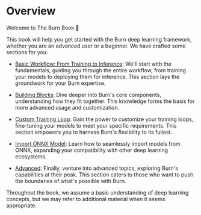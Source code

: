 # Overview

Welcome to The Burn Book 👋

This book will help you get started with the Burn deep learning framework, whether you are an
advanced user or a beginner. We have crafted some sections for you:

- [Basic Workflow: From Training to Inference](./basic-workflow): We'll start with the fundamentals,
  guiding you through the entire workflow, from training your models to deploying them for
  inference. This section lays the groundwork for your Burn expertise.

- [Building Blocks](./building-blocks): Dive deeper into Burn's core components, understanding how
  they fit together. This knowledge forms the basis for more advanced usage and customization.

- [Custom Training Loop](./custom-training-loop): Gain the power to customize your training loops,
  fine-tuning your models to meet your specific requirements. This section empowers you to harness
  Burn's flexibility to its fullest.

- [Import ONNX Model](./import): Learn how to seamlessly import models from ONNX, expanding your
  compatibility with other deep learning ecosystems.

- [Advanced](./advanced): Finally, venture into advanced topics, exploring Burn's capabilities at
  their peak. This section caters to those who want to push the boundaries of what's possible with
  Burn.

Throughout the book, we assume a basic understanding of deep learning concepts, but we may refer to
additional material when it seems appropriate.
